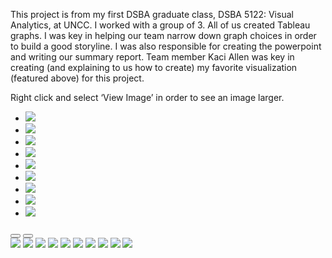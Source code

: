 This project is from my first DSBA graduate class, DSBA 5122: Visual Analytics, at UNCC. I worked with a group of 3. All of us created Tableau graphs. I was key in helping our team narrow down graph choices in order to build a good storyline. I was also responsible for creating the powerpoint and writing our summary report. Team member Kaci Allen was key in creating (and explaining to us how to create) my favorite visualization (featured above) for this project.

Right click and select ‘View Image’ in order to see an image larger.

 <section style="position:relative">
            <div class="blogGlide fullWidth">
    <div class="glide__track" data-glide-el="track">
        <ul class="glide__slides">
        <li class="glide__slide">
            <img src="../assets/img/theme/Final Project Presentation 5122 Ins Comp/Slide1.PNG">
        </li>
        <li class="glide__slide">
            <img src="../assets/img/theme/Final Project Presentation 5122 Ins Comp/Slide2.PNG">
        </li>
           <li class="glide__slide">
            <img src="../assets/img/theme/Final Project Presentation 5122 Ins Comp/Slide3.PNG">
        </li>
           <li class="glide__slide">
            <img src="../assets/img/theme/Final Project Presentation 5122 Ins Comp/Slide4.PNG">
        </li>
           <li class="glide__slide">
            <img src="../assets/img/theme/Final Project Presentation 5122 Ins Comp/Slide5.PNG">
        </li>
           <li class="glide__slide">
            <img src="../assets/img/theme/Final Project Presentation 5122 Ins Comp/Slide6.PNG">
         </li>
           <li class="glide__slide">
            <img src="../assets/img/theme/Final Project Presentation 5122 Ins Comp/Slide8.PNG">
        </li>
           <li class="glide__slide">
            <img src="../assets/img/theme/Final Project Presentation 5122 Ins Comp/Slide9.PNG">
        </li>
           <li class="glide__slide">
            <img src="../assets/img/theme/Final Project Presentation 5122 Ins Comp/Slide10.PNG">
        </li>
        </ul>
    </div>
    <div class="glide__arrows d-flex justify-content-center mt-2" data-glide-el="controls">
          <button class="glide__arrow text-default position-static" data-glide-dir="<"><i class="ni ni-bold-left"></i></button>
          <button class="glide__arrow text-default position-static" data-glide-dir=">"><i class="ni ni-bold-right"></i></button>
    </div>
</div>
 <img src="../assets/img/theme/Report Final Project5122_Page_01.png">
              <img src="../assets/img/theme/Report Final Project5122_Page_02.png">         
              <img src="../assets/img/theme/Report Final Project5122_Page_03.png">
              <img src="../assets/img/theme/Report Final Project5122_Page_04.png">
              <img src="../assets/img/theme/Report Final Project5122_Page_05.png">
              <img src="../assets/img/theme/Report Final Project5122_Page_06.png">
              <img src="../assets/img/theme/Report Final Project5122_Page_07.png">
              <img src="../assets/img/theme/Report Final Project5122_Page_08.png">
              <img src="../assets/img/theme/Report Final Project5122_Page_09.png">
              <img src="../assets/img/theme/Report Final Project5122_Page_10.png">
              </section>
